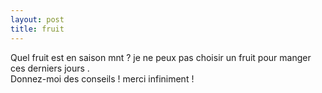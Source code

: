 ```yaml
---
layout: post
title: fruit
---
```


<p>Quel fruit est en saison mnt ? je ne peux pas choisir un fruit pour manger ces derniers jours .<br />Donnez-moi des conseils ! merci infiniment !</p>
